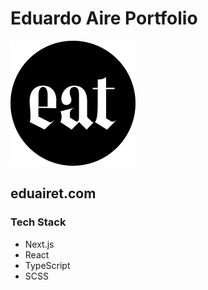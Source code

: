 # Eduardo Aire Portfolio

![EAT Logo](./_docs/img/eat-logo-100px.svg)

## eduairet.com

### Tech Stack

- Next.js
- React
- TypeScript
- SCSS
